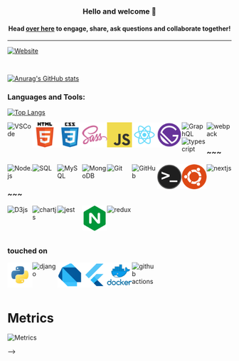 <h3 align="center">
	Hello and welcome 🙂
</h3>

<h4 align="center">
	Head <a href="https://github.com/Sidahmeders/Sidahmeders/discussions/1">over here</a> to engage, share, ask questions and collaborate together!
</h4>
<hr>

[![Website](https://img.shields.io/website?label=sidahmed.com&style=for-the-badge&url=https%3A%2F%2Fcodestackr.com)](https://ahmed-boutaraa.netlify.app/#projects)

<br />

[![Anurag's GitHub stats](https://github-readme-stats.vercel.app/api?username=Sidahmeders&show_icons=true&theme=algolia)](https://github.com/anuraghazra/github-readme-stats)

### Languages and Tools:

[![Top Langs](https://github-readme-stats.vercel.app/api/top-langs/?username=Sidahmeders&layout=compact&show_icons=true&theme=algolia)](https://github.com/anuraghazra/github-readme-stats)

<img align="left" alt="VSCode" width="56px" src="https://user-images.githubusercontent.com/8563847/27636538-4c87901a-5bc9-11e7-9952-b6596f6dc027.png" />
<img align="left" alt="HTML5" width="56px" src="https://raw.githubusercontent.com/github/explore/80688e429a7d4ef2fca1e82350fe8e3517d3494d/topics/html/html.png" />
<img align="left" alt="CSS3" width="56px" src="https://raw.githubusercontent.com/github/explore/80688e429a7d4ef2fca1e82350fe8e3517d3494d/topics/css/css.png" />
<img align="left" alt="Sass" width="56px" src="https://raw.githubusercontent.com/github/explore/80688e429a7d4ef2fca1e82350fe8e3517d3494d/topics/sass/sass.png" />
<img align="left" alt="JavaScript" width="56px" src="https://raw.githubusercontent.com/github/explore/80688e429a7d4ef2fca1e82350fe8e3517d3494d/topics/javascript/javascript.png" />
<img align="left" alt="React" width="56px" src="https://raw.githubusercontent.com/github/explore/80688e429a7d4ef2fca1e82350fe8e3517d3494d/topics/react/react.png" />
<img align="left" alt="Gatsby" width="56px" src="https://raw.githubusercontent.com/github/explore/e94815998e4e0713912fed477a1f346ec04c3da2/topics/gatsby/gatsby.png" />
<img align="left" alt="GraphQL" width="56px" src="https://upload.wikimedia.org/wikipedia/commons/thumb/1/17/GraphQL_Logo.svg/768px-GraphQL_Logo.svg.png" />
<img align="left" alt="webpack" width="56px" src="https://www.xeodev.com/images/blog-webpack-lg.png" />
<img align="left" alt="typescript" width="56px" src="https://cdn-icons-png.flaticon.com/512/919/919832.png" />

<br />
<br />

### ~~~

<img align="left" alt="Node.js" width="56px" src="https://cdn-icons-png.flaticon.com/512/919/919825.png" />
<img align="left" alt="SQL" width="56px" src="https://cdn-icons-png.flaticon.com/512/603/603156.png" />
<img align="left" alt="MySQL" width="56px" src="https://www.pngplay.com/wp-content/uploads/7/Mysql-Logo-PNG-Free-File-Download.png" />
<img align="left" alt="MongoDB" width="56px" src="https://smartmindsteam.com/wp-content/uploads/2021/07/mon.png" />
<img align="left" alt="Git" width="56px" src="https://upload.wikimedia.org/wikipedia/commons/thumb/3/3f/Git_icon.svg/1024px-Git_icon.svg.png" />
<img align="left" alt="GitHub" width="56px" src="https://pngimg.com/uploads/github/github_PNG72.png" />
<img align="left" alt="Terminal" width="56px" src="https://raw.githubusercontent.com/github/explore/80688e429a7d4ef2fca1e82350fe8e3517d3494d/topics/terminal/terminal.png" />
<img align="left" alt="linux" width="56px" src="https://raw.githubusercontent.com/github/explore/80688e429a7d4ef2fca1e82350fe8e3517d3494d/topics/ubuntu/ubuntu.png" />
<img align="left" alt="nextjs" width="56px" src="https://www.rlogical.com/wp-content/uploads/2021/08/Rlogical-Blog-Images-thumbnail.png" />
<br />
<br />

### ~~~

<img align="left" alt="D3js" width="56px" src="https://jessecolligan.com/images/d3_logo.jpg" />
<img align="left" alt="chartjs" width="56px" src="https://www.chartjs.org/media/logo-title.svg" />
<img align="left" alt="jest" width="56px" src="https://pbs.twimg.com/profile_images/821713465245102080/mMtKIMax.jpg" />
<img align="left" alt="NGINX" width="56px" src="https://raw.githubusercontent.com/github/explore/2c7e603b797535e5ad8b4beb575ab3b7354666e1/topics/nginx/nginx.png" />
<img align="left" alt="redux" width="56px" src="https://miro.medium.com/max/1400/0*U2DmhXYumRyXH6X1.png" />

<br />
<br />
<br />
<br />

### touched on

<img align="left" alt="python" width="56px" src="https://raw.githubusercontent.com/github/explore/80688e429a7d4ef2fca1e82350fe8e3517d3494d/topics/python/python.png" />
<img align="left" alt="django" width="56px" src="https://icon-library.com/images/django-icon/django-icon-0.jpg" />
<img align="left" alt="dart" width="56px" src="https://raw.githubusercontent.com/github/explore/80688e429a7d4ef2fca1e82350fe8e3517d3494d/topics/dart/dart.png" />
<img align="left" alt="flutter" width="56px" src="https://raw.githubusercontent.com/github/explore/80688e429a7d4ef2fca1e82350fe8e3517d3494d/topics/flutter/flutter.png" />

<img align="left" alt="docker" width="56px" src="https://raw.githubusercontent.com/github/explore/80688e429a7d4ef2fca1e82350fe8e3517d3494d/topics/docker/docker.png" />
<img align="left" alt="github actions" width="56px" src="https://avatars.githubusercontent.com/u/54465427?v=4" />


<br />
<br />
<br />
<br />

# Metrics

![Metrics](https://metrics.lecoq.io/Sidahmeders)

-->
